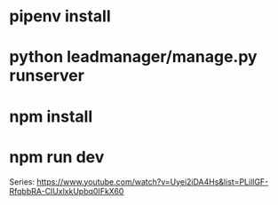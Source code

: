 # pipenv install
# python leadmanager/manage.py runserver
# npm install
# npm run dev

Series: 
https://www.youtube.com/watch?v=Uyei2iDA4Hs&list=PLillGF-RfqbbRA-CIUxlxkUpbq0IFkX60
